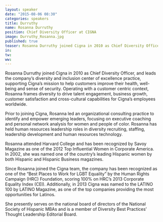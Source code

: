 ```yaml
---
layout: speaker
date: "2015-08-06 08:30"
categories: speakers
title: Durruthy
name: Rosanna Durruthy
position: Chief Diversity Officer at CIGNA
image: Durruthy_Rosanna.jpg
published: true
teaser: Rosanna Durruthy joined Cigna in 2010 as Chief Diversity Officer, and leads the company’s diversity and inclusion center of excellence practice, supporting Cigna’s mission to help customers improve their health, well-being and sense of security.
in:
tw:
ww: 
---
```

Rosanna Durruthy joined Cigna in 2010 as Chief Diversity Officer, and leads the company’s diversity and inclusion center of excellence practice, supporting Cigna’s mission to help customers improve their health, well-being and sense of security. Operating with a customer centric context, Rosanna frames diversity to drive talent engagement, business growth, customer satisfaction and cross-cultural capabilities for Cigna’s employees worldwide.

Prior to joining Cigna, Rosanna led an organizational consulting practice to identify and empower emerging leaders, focusing on executive coaching and personal network analysis for women and people of color. Rosanna has held human resources leadership roles in diversity recruiting, staffing, leadership development and human resources technology. 

Rosanna attended Harvard College and has been recognized by Savoy Magazine as one of the 2012 Top Influential Women in Corporate America. In 2002, she was named one of the country’s leading Hispanic women by both Hispanic and Hispanic Business magazines. 

Since Rosanna joined the Cigna team, the company has been recognized as one of the “Best Places to Work for LGBT Equality” by the Human Rights Campaign (HRC) Foundation, scoring 100% on HRC’s 2013 Corporate Equality Index (CEI). Additionally, in 2013 Cigna was named to the LATINO 100 by LATINO Magazine, as one of the top companies providing the most opportunities for Latinos.

She presently serves on the national board of directors of the National Society of Hispanic MBAs and is a member of Diversity Best Practices’ Thought Leadership Editorial Board.

